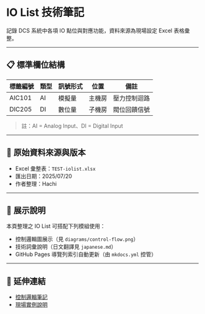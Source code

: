 # IO List 技術筆記

記錄 DCS 系統中各項 IO 點位與對應功能，資料來源為現場設定 Excel 表格彙整。

---

## 📋 標準欄位結構

| 標籤編號 | 類型   | 訊號形式 | 位置     | 備註             |
|----------|--------|----------|----------|------------------|
| AIC101   | AI     | 模擬量   | 主機房   | 壓力控制迴路     |
| DIC205   | DI     | 數位量   | 子機房   | 閥位回饋信號     |

> 註：AI = Analog Input、DI = Digital Input

---

## 📂 原始資料來源與版本

- Excel 彙整表：`TEST-iolist.xlsx`
- 匯出日期：2025/07/20
- 作者整理：Hachi

---

## 🧠 展示說明

本頁整理之 IO List 可搭配下列模組使用：

- 控制邏輯圖展示（見 `diagrams/control-flow.png`）
- 技術詞彙說明（日文翻譯見 `japanese.md`）
- GitHub Pages 導覽列索引自動更新（由 `mkdocs.yml` 控管）

---

## 🔗 延伸連結

- [控制邏輯筆記](concepts.md)
- [現場實例說明](field-log.md)
